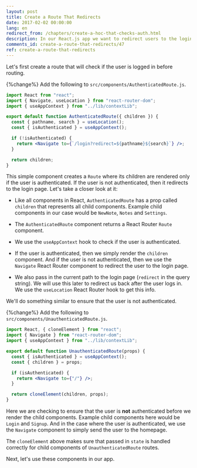 ```yaml
---
layout: post
title: Create a Route That Redirects
date: 2017-02-02 00:00:00
lang: en
redirect_from: /chapters/create-a-hoc-that-checks-auth.html
description: In our React.js app we want to redirect users to the login page if they are not logged in and redirect them away from the login page if they are logged in. To do so we are going to use the Redirect component and useLocation hook from React Router. While, the session will be stored in our app Context using the useContext hook.
comments_id: create-a-route-that-redirects/47
ref: create-a-route-that-redirects
---
```


Let's first create a route that will check if the user is logged in before routing.

{%change%} Add the following to `src/components/AuthenticatedRoute.js`.

```jsx
import React from "react";
import { Navigate, useLocation } from "react-router-dom";
import { useAppContext } from "../lib/contextLib";

export default function AuthenticatedRoute({ children }) {
  const { pathname, search } = useLocation();
  const { isAuthenticated } = useAppContext();

  if (!isAuthenticated) {
    return <Navigate to={`/login?redirect=${pathname}${search}`} />;
  }

  return children;
}
```

This simple component creates a `Route` where its children are rendered only if the user is authenticated. If the user is not authenticated, then it redirects to the login page. Let's take a closer look at it:

- Like all components in React, `AuthenticatedRoute` has a prop called `children` that represents all child components. Example child components in our case would be `NewNote`, `Notes` and `Settings`.

- The `AuthenticatedRoute` component returns a React Router `Route` component.

- We use the `useAppContext` hook to check if the user is authenticated.

- If the user is authenticated, then we simply render the `children` component. And if the user is not authenticated, then we use the `Navigate` React Router component to redirect the user to the login page.

- We also pass in the current path to the login page (`redirect` in the query string). We will use this later to redirect us back after the user logs in. We use the `useLocation` React Router hook to get this info.

We'll do something similar to ensure that the user is not authenticated.

{%change%} Add the following to `src/components/UnauthenticatedRoute.js`.

```jsx
import React, { cloneElement } from "react";
import { Navigate } from "react-router-dom";
import { useAppContext } from "../lib/contextLib";

export default function UnauthenticatedRoute(props) {
  const { isAuthenticated } = useAppContext();
  const { children } = props;

  if (isAuthenticated) {
    return <Navigate to={"/"} />;
  }

  return cloneElement(children, props);
}
```

Here we are checking to ensure that the user is **not** authenticated before we render the child components. Example child components here would be `Login` and `Signup`. And in the case where the user is authenticated, we use the `Navigate` component to simply send the user to the homepage.

The `cloneElement` above makes sure that passed in `state` is handled correctly for child components of `UnauthenticatedRoute` routes.

Next, let's use these components in our app.

